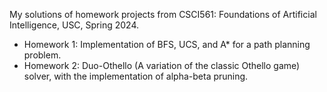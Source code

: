 My solutions of homework projects from CSCI561: Foundations of Artificial Intelligence, USC, Spring 2024.

- Homework 1: Implementation of BFS, UCS, and A* for a path planning problem.
- Homework 2: Duo-Othello (A variation of the classic Othello game) solver, with the implementation of alpha-beta pruning.
